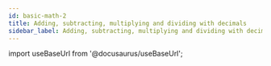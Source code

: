 ```yaml
---
id: basic-math-2
title: Adding, subtracting, multiplying and dividing with decimals
sidebar_label: Adding, subtracting, multiplying and dividing with decimals
---
```


import useBaseUrl from '@docusaurus/useBaseUrl';

